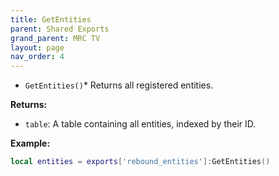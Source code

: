 ```yaml
--- 
title: GetEntities 
parent: Shared Exports 
grand_parent: MRC TV 
layout: page
nav_order: 4
--- 
```


* `GetEntities()`*
Returns all registered entities.

**Returns:**
- `table`: A table containing all entities, indexed by their ID.

**Example:**
```lua
local entities = exports['rebound_entities']:GetEntities()
```
